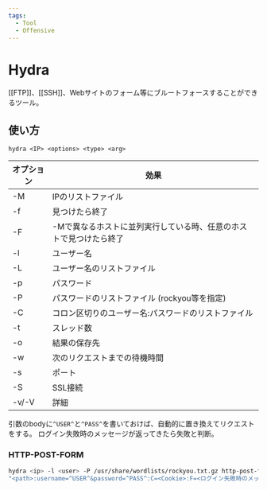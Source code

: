 ```yaml
---
tags:
  - Tool
  - Offensive
---
```

# Hydra

[[FTP]]、[[SSH]]、Webサイトのフォーム等にブルートフォースすることができるツール。


## 使い方

`hydra <IP> <options> <type> <arg>`

| オプション     | 効果                                 |
| --------- | ---------------------------------- |
| -M        | IPのリストファイル                         |
| -f        | 見つけたら終了                            |
| -F<br>    | -Mで異なるホストに並列実行している時、任意のホストで見つけたら終了 |
| -l        | ユーザー名                              |
| -L        | ユーザー名のリストファイル                      |
| -p        | パスワード                              |
| -P        | パスワードのリストファイル (rockyou等を指定)        |
| -C        | コロン区切りのユーザー名:パスワードのリストファイル         |
| -t        | スレッド数                              |
| -o        | 結果の保存先                             |
| -w        | 次のリクエストまでの待機時間                     |
| -s        | ポート                                |
| -S        | SSL接続                              |
| -v/-V<br> | 詳細                                 |

引数のbodyに`^USER^`と`^PASS^`を書いておけば、自動的に置き換えてリクエストをする。
ログイン失敗時のメッセージが返ってきたら失敗と判断。

### HTTP-POST-FORM
```sh
hydra <ip> -l <user> -P /usr/share/wordlists/rockyou.txt.gz http-post-form \
"<path>:username=^USER^&password=^PASS^:C=<Cookie>:F=<ログイン失敗時のメッセージ>"
```